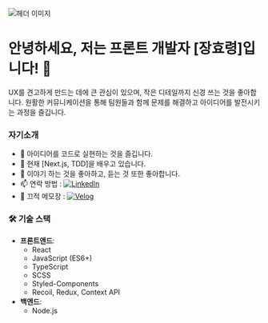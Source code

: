 <!--
**hyo-ryeong/hyo-ryeong** is a ✨ _special_ ✨ repository because its `README.md` (this file) appears on your GitHub profile.

Here are some ideas to get you started:

- 🔭 I’m currently working on ...
- 🌱 I’m currently learning ...
- 👯 I’m looking to collaborate on ...
- 🤔 I’m looking for help with ...
- 💬 Ask me about ...
- 📫 How to reach me: ...
- 😄 Pronouns: ...
- ⚡ Fun fact: ...
-->

![헤더 이미지](https://ibb.co/SNPNpPk)  <!-- 재미있는 이미지를 첨부할 수 있는 URL을 추가하세요 -->

# 안녕하세요, 저는 프론트 개발자 [장효령]입니다! 👋

UX를 견고하게 만드는 데에 큰 관심이 있으며, 작은 디테일까지 신경 쓰는 것을 좋아합니다. 원활한 커뮤니케이션을 통해 팀원들과 함께 문제를 해결하고 아이디어를 발전시키는 과정을 즐깁니다.

### 자기소개

- 🚀 아이디어를 코드로 실현하는 것을 즐깁니다.
- 🌱 현재 [Next.js, TDD]을 배우고 있습니다.
- 💬 이야기 하는 것을 좋아하고, 듣는 것 또한 좋아합니다.
- 📫 연락 방법 : [![LinkedIn](https://img.shields.io/badge/LinkedIn-0077B5?style=for-the-badge&logo=linkedin&logoColor=white)](https://linkedin.com/in/령-효-586bab317)
- 📝 끄적 메모장 : [![Velog](https://img.shields.io/badge/Velog-20C997?style=for-the-badge&logo=velog&logoColor=white)](https://velog.io/@ryeong1109/posts)


### 🛠️ 기술 스택

- **프론트엔드**: 
  - React
  - JavaScript (ES6+)
  - TypeScript
  - SCSS
  - Styled-Components
  - Recoil, Redux, Context API
- **백엔드**: 
  - Node.js


<!-- ### 📈 GitHub 통계

![GitHub 통계](https://github-readme-stats.vercel.app/api?username=your-github-username&show_icons=true&theme=radical)
![사용 언어](https://github-readme-stats.vercel.app/api/top-langs/?username=your-github-username&layout=compact&theme=radical) -->

 <!-- ### 🌐 소셜 링크

[![LinkedIn](https://img.shields.io/badge/LinkedIn-0077B5?style=for-the-badge&logo=linkedin&logoColor=white)](https://linkedin.com/in/your-linkedin)
[![Twitter](https://img.shields.io/badge/Twitter-1DA1F2?style=for-the-badge&logo=twitter&logoColor=white)](https://twitter.com/your-twitter)

 필요에 따라 더 많은 배지와 소셜 미디어 링크를 추가할 수 있습니다 -->




